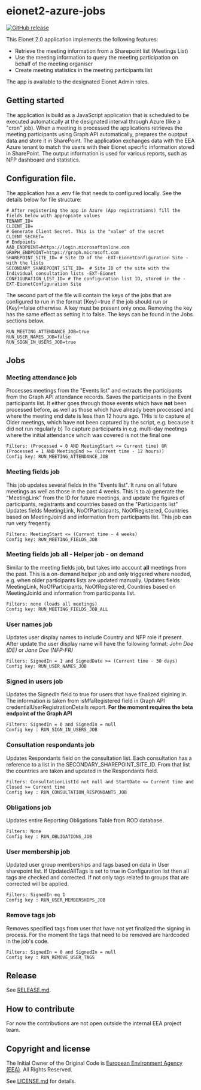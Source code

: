 # eionet2-azure-jobs

[![GitHub release](https://img.shields.io/github/v/release/eea/eionet2-azure-jobs)](https://github.com/eea/eionet2-azure-jobs/releases)

This Eionet 2.0 application implements the following features:
- Retrieve the meeting information from a Sharepoint list (Meetings List)
- Use the meeting information to query the meeting participation on behalf of the meeting organiser
- Create meeting statistics in the meeting participants list

The app is available to the designated Eionet Admin roles.

## Getting started

The application is build as a JavaScript application that is scheduled to be executed automatically at the designated interval through Azure (like a "cron" job).
When a meeting is processed the applications retrieves the meeting participants using Graph API automatically, prepares the ouptput data and store it in SharePoint. The application exchanges data with the EEA Azure tenant to match the users with their Eionet specific information stored in SharePoint.
The output information is used for various reports, such as NFP dashboard and statistics.

## Configuration file.

The application has a .env file that needs to configured locally. See the details below for file structure:

    # After registering the app in Azure (App registrations) fill the fields below with appropiate values
    TENANT_ID= 
    CLIENT_ID=
    # Generate Client Secret. This is the "value" of the secret
    CLIENT_SECRET=
    # Endpoints
    AAD_ENDPOINT=https://login.microsoftonline.com
    GRAPH_ENDPOINT=https://graph.microsoft.com
    SHAREPOINT_SITE_ID= # Site ID of the -EXT-EionetConfiguration Site - with the lists
    SECONDARY_SHAREPOINT_SITE_ID=  # Site ID of the site with the Individual consultation lists -EXT-Eionet
    CONFIGURATION_LIST_ID= # The configuration list ID, stored in the -EXT-EionetConfiguration Site

The second part of the file will contain the keys of the jobs that are configured to run in the format {Key}=true if the job should run or {Key}=false otherwise. A key must be present only once. Removing the key has the same effect as setting it to false. The keys can be found in the Jobs sections below.

    RUN_MEETING_ATTENDANCE_JOB=true 
    RUN_USER_NAMES_JOB=false 
    RUN_SIGN_IN_USERS_JOB=true 


## Jobs

### Meeting attendance job
Processes meetings from the "Events list" and extracts the participants from the Graph API attendance records. Saves the participants in the Event participants list.
It either goes through those events which have **not** been processed before, as well as those which have already been processed and where the meeting end date is less than 12 hours ago. 
THis is to capture a) Older meetings, which have not been captured by the script, e.g. because it did not run regularly b) To capture participants in e.g. multi-day meetings where the initial attendance whcih was covered is not the final one 

    Filters: (Processed = 0 AND MeetingStart <= Current time) OR (Processed = 1 AND MeetingEnd >= (Current time - 12 hours))
    Config key: RUN_MEETING_ATTENDANCE_JOB

### Meeting fields job
This job updates several fields in the "Events list". It runs on all future meetings as well as those in the past 4 weeks. 
This is to a) generate the "MeetingLink" from the ID for future meetings, and update the figures of participants, registrants and countries based on the "Participants list"
Updates fields MeetingLink, NoOfParticipants, NoOfRegistered, Countries based on MeetingJoinId and information from participants list.
This job can run very freqently

    Filters: MeetingStart <= (Current time - 4 weeks)
    Config key: RUN_MEETING_FIELDS_JOB

### Meeting fields job all - Helper job  - on demand
Similar to the meeting fields job, but takes into account **all** meetings from the past. This is a on-demand helper job and only triggered where needed, e.g. when older participants lists are updated manually.
Updates fields MeetingLink, NoOfParticipants, NoOfRegistered, Countries based on MeetingJoinId and information from participants list.

    Filters: none (loads all meetings)
    Config key: RUN_MEETING_FIELDS_JOB_ALL

### User names job
Updates user display names to include Country and NFP role if present. After update the user display name will have the following format: *John Doe (DE)* or *Jane Doe (NFP-FR)*

    Filters: SignedIn = 1 and SignedDate >= (Current time - 30 days)
    Config key: RUN_USER_NAMES_JOB
 
### Signed in users job
Updates the SignedIn field to true for users that have finalized sigining in. The information is taken from isMfaRegistered field in Graph API credentialUserRegistrationDetails report.
**For the moment requires the beta endpoint of the Graph API**

    Filters: SignedIn = 0 and SignedIn = null
    Config key : RUN_SIGN_IN_USERS_JOB

### Consultation respondants job
Updates Respondants field on the consultation list. Each consultation has a reference to a list in the SECONDARY_SHAREPOINT_SITE_ID. From that list the countries are taken and updated in the Respondants field.

    Filters: ConsultationListId not null and StartDate <= Current time and Closed >= Current time
    Config key : RUN_CONSULTATION_RESPONDANTS_JOB

### Obligations job
Updates entire Reporting Obligations Table from ROD database.

    Filters: None
    Config key : RUN_OBLIGATIONS_JOB

### User membership job
Updated user group memberships and tags based on data in User sharepoint list. If UpdatedAllTags is set to true in Configuration list then all tags are checked and corrected. If not only tags related to groups that are corrected will be applied.

    Filters: SignedIn eq 1
    Config key : RUN_USER_MEMBERSHIPS_JOB

### Remove tags job
Removes specified tags from user that have not yet finalized the signing in process. For the moment the tags that need to be removed are hardcoded in the job's code.

    Filters: SignedIn = 0 and SignedIn = null
    Config key : RUN_REMOVE_USER_TAGS

## Release

See [RELEASE.md](https://github.com/eea/eionet2-azure-jobs/blob/master/RELEASE.md).

## How to contribute

For now the contributions are not open outside the internal EEA project team.

## Copyright and license

The Initial Owner of the Original Code is [European Environment Agency (EEA)](http://eea.europa.eu).
All Rights Reserved.

See [LICENSE.md](https://github.com/eea/eionet2-user-management/blob/master/LICENSE.md) for details.
